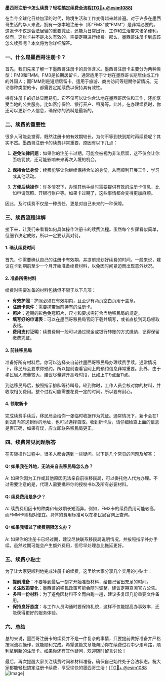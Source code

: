 **墨西哥注册卡怎么续费？轻松搞定续费全流程[[TG💪+ @esim1088](https://t.me/s/esim1088)]**

在当今全球化日益加深的时代，跨境生活和工作变得越来越普遍。对于许多在墨西哥生活的华人来说，拥有一张本地注册卡（即“FM3”或“FMM”）是非常必要的。这张卡不仅是合法居留的重要凭证，还能为日常出行、工作和生活带来诸多便利。然而，这张卡并不是永久有效的，需要定期进行续费。那么，墨西哥注册卡到底该怎么续费呢？本文将为你详细解答。

### 一、什么是墨西哥注册卡？

首先，我们先来了解一下墨西哥注册卡的具体含义。墨西哥注册卡主要分为两种类型：FM3和FMM。FM3是长期居留卡，通常适用于计划在墨西哥长期居住或工作的外国人；而FMM则是短期居留卡，适用于旅游、商务访问等短期停留情况。无论哪种类型的卡，都需要定期续费以保持其有效性。

持有注册卡的好处显而易见。它不仅可以让你合法地在墨西哥居住和工作，还能享受当地的公共服务，比如医疗保险、银行开户、租房等。此外，在办理续费时，你还可以更新个人信息，确保你的资料是最新的。

### 二、续费的重要性

很多人可能会觉得，既然注册卡的有效期较长，为何不等到快到期时再续费呢？其实不然。墨西哥注册卡的续费非常重要，原因有以下几点：

1. **避免法律问题**：如果你的注册卡过期，可能会被视为非法居留，这不仅会让你面临罚款，还可能影响未来再次入境的机会。
   
2. **保持合法身份**：续费能够让你继续保持合法的身份，从而顺利开展工作、学习或其他活动。

3. **方便后续操作**：许多情况下，办理其他手续时需要提供有效的注册卡信息，比如申请驾照、开银行账户等。如果卡过期了，这些事情都会变得更加麻烦。

因此，及时续费不仅是一种责任，更是对自己未来的一种保障。

### 三、续费流程详解

接下来，让我们来看看如何具体操作注册卡的续费流程。虽然每个步骤看似简单，但细节决定成败，所以一定要认真对待。

#### 1. 确认续费时间

首先，你需要确认自己的注册卡有效期，并提前规划好续费的时间。一般来说，建议在卡到期前至少一个月开始准备续费材料，以免因时间紧迫而出现意外状况。

#### 2. 准备所需材料

续费时需要准备的材料包括但不限于以下几项：
- **有效护照**：护照必须在有效期内，且至少有两页空白页用于盖章。
- **注册卡原件**：需要携带当前持有的注册卡。
- **照片**：近期的彩色免冠照片，尺寸和要求需符合当地移民局的规定。
- **填写好的申请表**：可以在墨西哥移民局官网下载并填写，或者直接到现场领取表格。
- **费用支付证明**：续费费用一般可以通过现金或银行转账的方式缴纳，记得保留缴费凭证。

#### 3. 前往移民局

准备好所有材料后，你可以选择亲自前往墨西哥移民局办理续费手续。通常情况下，移民局会要求你预约，所以提前查看官网上的预约信息非常重要。此外，由于移民局人流量较大，建议尽量避开高峰时段，比如上午9点至11点。

到达移民局后，按照指示排队等待叫号。轮到你时，工作人员会核对你的材料，并收取相关费用。整个过程可能需要花费一定的时间，所以要有耐心。

#### 4. 领取新卡

完成续费手续后，移民局会给你一张临时收据作为凭证。通常情况下，新卡会在1到2周内寄送到你的地址，也可以选择自取。收到新卡后，请仔细检查上面的信息是否正确，如果有误，应立即联系移民局更正。

### 四、续费常见问题解答

在实际操作过程中，很多人都会遇到一些疑问。以下是几个常见的问题及解答：

#### Q: 如果我在外地，无法亲自去移民局怎么办？
A: 如果你因为工作或其他原因无法亲自前往移民局，可以委托他人代为办理。不过需要注意的是，代理人需要携带你的授权书以及所有必要材料。

#### Q: 续费费用是多少？
A: 续费费用因卡的种类和有效期长短而异。例如，FM3卡的续费费用可能较高，而FMM卡则相对便宜。具体的费用标准可以在移民局官网上查询。

#### Q: 如果我错过了续费期限怎么办？
A: 如果你的注册卡已经过期，建议尽快联系移民局说明情况，并按照指示补办手续。虽然过期可能会产生额外费用，但尽早处理总比拖延更好。

### 五、续费小贴士

为了让大家更顺利地完成注册卡的续费，这里给大家分享几个实用的小贴士：
- **提前准备**：不要等到最后一刻才开始准备材料，给自己留出充足的时间。
- **关注政策变化**：墨西哥的移民政策可能会随时调整，建议定期查阅官方公告。
- **多带一份材料**：为了避免因材料不全而白跑一趟，建议多复印几份重要文件备用。
- **保持良好态度**：与工作人员沟通时要保持礼貌，这样不仅能提高办事效率，还能获得更好的服务体验。

### 六、总结

总的来说，墨西哥注册卡的续费并不是一件复杂的事情，只要提前做好准备并严格按照流程操作，就能顺利完成。希望这篇文章能帮助你在续费过程中少走弯路，顺利拿到新的注册卡。如果你还有其他疑问，欢迎随时留言讨论！

最后，再次提醒大家关注续费时间和材料准备，确保自己始终处于合法状态。祝大家都能轻松搞定注册卡续费，享受愉快的墨西哥生活！[[TG💪+ @esim1088](https://t.me/s/esim1088) ![Image](https://i.postimg.cc/4NQfJmqS/Snipaste-2025-05-13-00-14-12.png)]